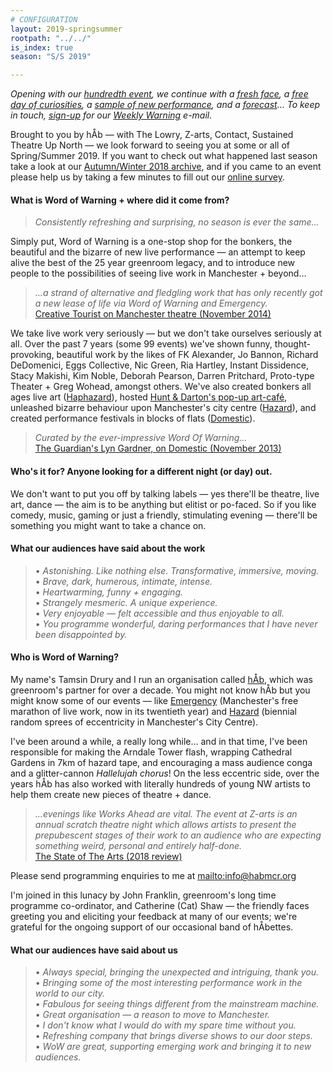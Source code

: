 ```yaml
---
# CONFIGURATION
layout: 2019-springsummer
rootpath: "../../"
is_index: true
season: "S/S 2019"

---
```

*Opening with our [hundredth event](/current/2019-springsummer/100), we continue with a [fresh face](/current/2019-springsummer/dye), a [free day of curiosities](/current/2019-haphazard), a [sample of new performance](/current/2019-worksahead), and a [forecast](/current/2019-springsummer/bell)… To keep in touch, <a href="{{ site.mailer_signup_url }}" target="_blank">sign-up</a> for our <a href="http://wordofwarning.posthaven.com" target="_blank">Weekly Warning</a> e-mail.*               
          
Brought to you by hÅb — with The Lowry, Z-arts, Contact, Sustained Theatre Up North — we look forward to seeing you at some or all of Spring/Summer 2019. If you want to check out what happened last season take a look at our [Autumn/Winter 2018 archive](/archive/2018-autumnwinter), and if you came to an event please help us by taking a few minutes to fill out our <a href="http://research.audiencesurveys.org/s.asp?k=152950990710" target="_blank">online survey</a>.                 
             
#### What is Word of Warning + where did it come from?         
>*Consistently refreshing and surprising, no season is ever the same…*          
         
Simply put, Word of Warning is a one-stop shop for the bonkers, the beautiful and the bizarre of new live performance — an attempt to keep alive the best of the 25 year greenroom legacy, and to introduce new people to the possibilities of seeing live work in Manchester + beyond…           
         
>*…a strand of alternative and fledgling work that has only recently got a new lease of life via Word of Warning and Emergency.*<br><a href="http://www.creativetourist.com/articles/theatre/manchester/manchester-theatre-lyn-gardner-on-a-city-reaching-beyond-the-theatrical-peaks" target="_blank">Creative Tourist on Manchester theatre (November 2014)</a>
         
We take live work very seriously — but we don't take ourselves seriously at all. Over the past 7 years (some 99 events) we've shown funny, thought-provoking, beautiful work by the likes of FK Alexander, Jo Bannon, Richard DeDomenici, Eggs Collective, Nic Green, Ria Hartley, Instant Dissidence, Stacy Makishi, Kim Noble, Deborah Pearson, Darren Pritchard, Proto-type Theater + Greg Wohead, amongst others. We've also created bonkers all ages live art ([Haphazard](http://haphazardmcr.org)), hosted [Hunt & Darton's pop-up art-café](/archive/2015-spring/h&d), unleashed bizarre behaviour upon Manchester's city centre ([Hazard](http://hazardmcr.org)), and created performance festivals in blocks of flats ([Domestic](http://domesticmcr.org)).          
         
>*Curated by the ever-impressive Word Of Warning…*<br><a href="http://www.theguardian.com/stage/2013/nov/02/this-weeks-theatre" target="_blank">The Guardian's Lyn Gardner, on Domestic (November 2013)</a>         
         
#### Who's it for? Anyone looking for a different night (or day) out.            
We don't want to put you off by talking labels — yes there'll be theatre, live art, dance — the aim is to be anything but elitist or po-faced. So if you like comedy, music, gaming or just a friendly, stimulating evening — there'll be something you might want to take a chance on.                 
         
#### What our audiences have said about the work  
>• *Astonishing. Like nothing else. Transformative, immersive, moving.*<br>• *Brave, dark, humerous, intimate, intense.*<br>• *Heartwarming, funny + engaging.*<br>• *Strangely mesmeric. A unique experience.*<br>• *Very enjoyable — felt accessible and thus enjoyable to all.*<br>• *You programme wonderful, daring performances that I have never been disappointed by.*          
         
#### Who is Word of Warning?         
My name's Tamsin Drury and I run an organisation called [hÅb](/hab), which was greenroom's partner for over a decade. You might not know hÅb but you might know some of our events — like [Emergency](http://emergencymcr.org) (Manchester's free marathon of live work, now in its twentieth year) and [Hazard](http://hazardmcr.org) (biennial random sprees of eccentricity in Manchester's City Centre).
         
I've been around a while, a really long while… and in that time, I've been responsible for making the Arndale Tower flash, wrapping Cathedral Gardens in 7km of hazard tape, and encouraging a mass audience conga and a glitter-cannon *Hallelujah chorus*! On the less eccentric side, over the years hÅb has also worked with literally hundreds of young NW artists to help them create new pieces of theatre + dance.           
          
>*…evenings like Works Ahead are vital. The event at Z-arts is an annual scratch theatre night which allows artists to present the prepubescent stages of their work to an audience who are expecting something weird, personal and entirely half-done.*<br><a href="http://www.thestateofthearts.co.uk/features/works-ahead-expect-something-weird-personal-entirely-half-done" target="_blank">The State of The Arts (2018 review)</a>                     
          
Please send programming enquiries to me at <mailto:info@habmcr.org>             
         
I'm joined in this lunacy by John Franklin, greenroom's long time programme co-ordinator, and Catherine (Cat) Shaw — the friendly faces greeting you and eliciting your feedback at many of our events; we're grateful for the ongoing support of our occasional band of hÅbettes.          
        
#### What our audiences have said about us           
>• *Always special, bringing the unexpected and intriguing, thank you.*<br>• *Bringing some of the most interesting performance work in the world to our city.*<br>• *Fabulous for seeing things different from the mainstream machine.*<br>• *Great organisation — a reason to move to Manchester.*<br>• *I don't know what I would do with my spare time without you.*<br>• *Refreshing company that brings diverse shows to our door steps.*<br>• *WoW are great, supporting emerging work and bringing it to new audiences.*
